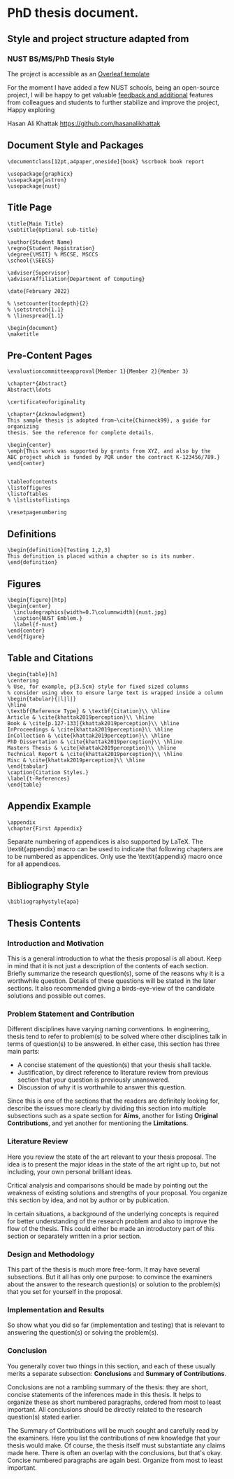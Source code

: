 # PhD thesis document. 

## Style and project structure adapted from

### NUST BS/MS/PhD Thesis Style

The project is accessible as an [Overleaf template](https://www.overleaf.com/latex/templates/nust-seecs-thesis/bmkdkrfxqdmb)

For the moment I have added a few NUST schools, being an open-source project, I will be happy to get valuable [feedback and additional](https://github.com/hasanalikhattak/nust-thesis/issues) features from colleagues and students to further stabilize and improve the project, Happy exploring

Hasan Ali Khattak
https://github.com/hasanalikhattak

## Document Style and Packages

```TeX
\documentclass[12pt,a4paper,oneside]{book} %scrbook book report

\usepackage{graphicx}
\usepackage{astron}
\usepackage{nust}
```

## Title Page
```TeX
\title{Main Title}
\subtitle{Optional sub-title}

\author{Student Name}
\regno{Student Registration}
\degree{\MSIT} % MSCSE, MSCCS
\school{\SEECS}

\adviser{Supervisor}
\adviserAffiliation{Department of Computing}

\date{February 2022}

% \setcounter{tocdepth}{2}
% \setstretch{1.1}
% \linespread{1.1}

\begin{document}
\maketitle
```

## Pre-Content Pages

```TeX
\evaluationcommitteeapproval{Member 1}{Member 2}{Member 3}

\chapter*{Abstract}
Abstract\ldots

\certificateoforiginality

\chapter*{Acknowledgment}
This sample thesis is adopted from~\cite{Chinneck99}, a guide for organizing
thesis. See the reference for complete details.

\begin{center}
\emph{This work was supported by grants from XYZ, and also by the 
ABC project which is funded by PQR under the contract K-123456/789.}
\end{center}


\tableofcontents
\listoffigures
\listoftables
% \lstlistoflistings

\resetpagenumbering
```

## Definitions
```TeX
\begin{definition}[Testing 1,2,3]
This definition is placed within a chapter so is its number.
\end{definition}
```

## Figures
```TeX
\begin{figure}[htp]
\begin{center}
  \includegraphics[width=0.7\columnwidth]{nust.jpg}
  \caption{NUST Emblem.}
  \label{f-nust}
\end{center}
\end{figure}
```

## Table and Citations

```TeX
\begin{table}[h]
\centering
% Use, for example, p{3.5cm} style for fixed sized columns
% consider using vbox to ensure large text is wrapped inside a column
\begin{tabular}{|l|l|}
\hline
\textbf{Reference Type} & \textbf{Citation}\\ \hline
Article & \cite{khattak2019perception}\\ \hline
Book & \cite[p.127-133]{khattak2019perception}\\ \hline
InProceedings & \cite{khattak2019perception}\\ \hline
InCollection & \cite{khattak2019perception}\\ \hline
PhD Dissertation & \cite{khattak2019perception}\\ \hline
Masters Thesis & \cite{khattak2019perception}\\ \hline
Technical Report & \cite{khattak2019perception}\\ \hline
Misc & \cite{khattak2019perception}\\ \hline
\end{tabular}
\caption{Citation Styles.}
\label{t-References}
\end{table}
```

## Appendix Example
```TeX
\appendix
\chapter{First Appendix}
```
Separate numbering of appendices is also supported by LaTeX. The \textit{appendix} macro can be used to indicate that following chapters are to be numbered as appendices. Only use the \textit{appendix} macro once for all appendices.

## Bibliography Style

```TeX
\bibliographystyle{apa}
```


## Thesis Contents
### Introduction and Motivation

This is a general introduction to what the thesis proposal is all about. Keep in mind that it is not just a description of the contents of each section. Briefly summarize the research question(s), some of the reasons why it is a worthwhile question. Details of these questions will be stated in the later sections. It also recommended giving a birds-eye-view of the candidate solutions and possible out comes.


### Problem Statement and Contribution
Different disciplines have varying naming conventions. In engineering, thesis tend to refer to problem(s) to be solved where other disciplines talk in terms of question(s) to be answered. In either case, this section has three main parts:

* A concise statement of the question(s) that your thesis shall tackle.
* Justification, by direct reference to literature review from previous section that your question is previously unanswered.
*  Discussion of why it is worthwhile to answer this question.

Since this is one of the sections that the readers are definitely looking for, describe the issues more clearly by dividing this section into multiple subsections such as a spate section for **Aims**, another for listing **Original Contributions**, and yet another for mentioning the **Limitations**.


### Literature Review

Here you review the state of the art relevant to your thesis proposal. The idea is to present the major ideas in the state of the art right up to, but not including, your own personal brilliant ideas.

Critical analysis and comparisons should be made by pointing out the weakness of existing solutions and strengths of your proposal. You organize this section by idea, and not by author or by publication.

In certain situations, a background of the underlying concepts is required for better understanding of the research problem and also to improve the flow of the thesis. This could either be made an introductory part of this section or separately written in a prior section.


### Design and Methodology

This part of the thesis is much more free-form. It may have several subsections. But it all has only one purpose: to convince the examiners about the answer to the research question(s) or solution to the problem(s) that you set for yourself in the proposal.


### Implementation and Results

So show what you did so far (implementation and testing) that is relevant to answering the question(s) or solving the problem(s).


### Conclusion

You generally cover two things in this section, and each of these usually merits a separate subsection: **Conclusions** and **Summary of Contributions**.

Conclusions are not a rambling summary of the thesis: they are short, concise statements of the inferences made in this thesis. It helps to organize these as short numbered paragraphs, ordered from most to least important. All conclusions should be directly related to the research question(s) stated earlier.

The Summary of Contributions will be much sought and carefully read by the examiners. Here you list the contributions of new knowledge that your thesis would make. Of course, the thesis itself must substantiate any claims made here. There is often an overlap with the conclusions, but that's okay. Concise numbered paragraphs are again best. Organize from most to least important.
